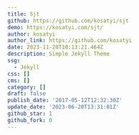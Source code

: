 ```yaml
---
title: Sjt
github: https://github.com/kosatyi/sjt
demo: https://kosatyi.com/sjt/
author: kosatyi
author_link: https://github.com/kosatyi
date: 2023-11-28T10:13:21.464Z
description: Simple Jekyll Theme
ssg:
  - Jekyll
css: []
cms: []
category: []
draft: false
publish_date: '2017-05-12T12:32:30Z'
update_date: '2023-06-20T13:31:01Z'
github_star: 1
github_fork: 0
---
```

